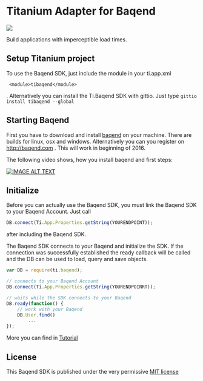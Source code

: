 Titanium Adapter for Baqend 
===========================
![](https://fbcdn-photos-g-a.akamaihd.net/hphotos-ak-xap1/v/t1.0-0/p160x160/1175532_1435043336734661_1180604515_n.png?oh=86dc0c271144743b63db5e4380243bf9&oe=56F16ED2&__gda__=1458345230_3b278d13b81b1751c3f0ee0c060c5b83)

Build applications with imperceptible load times. 

Setup Titanium project
----------------------

To use the Baqend SDK, just include the module in your ti.app.xml
~~~~
 <module>tibaqend</module>
~~~~
.
Alternatively you can install the Ti.Baqend SDK with gittio. Just type `gittio install tibaqend --global` 

Starting Baqend
---------------
First you have to download and install [baqend](http://www.baqend.com/#download) on your machine. There are builds for linux, osx and windows.
Alternatively you can you register on http://baqend.com . This will work in beginning of 2016.

The following video shows, how you install baqend and first steps:

[![IMAGE ALT TEXT](http://i.imgur.com/5l2zeEd.png)](https://www.youtube.com/watch?v=SaqUFK2Nu3A "Baqend")


Initialize
----------

Before you can actually use the Baqend SDK, you must link the Baqend SDK to your Baqend Account.
Just call 
```javascript
DB.connect(Ti.App.Properties.getString(YOURENDPOINT));
``` 
after including the Baqend SDK.

The Baqend SDK connects to your Baqend and initialize the SDK. If the connection was successfully established
the ready callback will be called and the DB can be used to load, query and save objects.

```javascript
var DB = require(ti.baqend);

// connects to your Baqend Account
DB.connect(Ti.App.Properties.getString(YOURENDPOINRT));

// waits while the SDK connects to your Baqend
DB.ready(function() {
    // work with your Baqend
    DB.User.find()
        ...
});
```

More you can find in [Tutorial](https://github.com/AppWerft/TiBaqend/blob/master/tutorial.md)

License
-------

This Baqend SDK is published under the very permissive [MIT license](LICENSE.md)